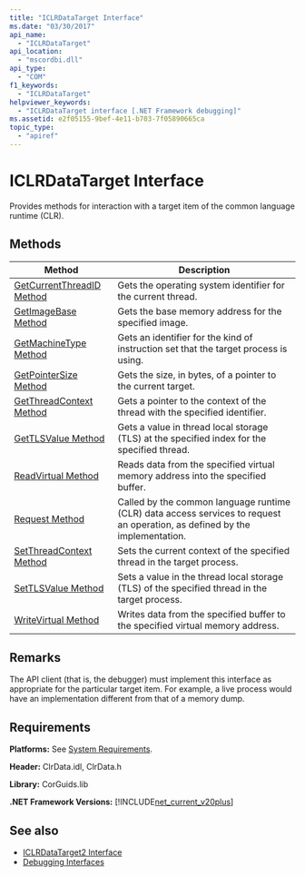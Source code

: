 ```yaml
---
title: "ICLRDataTarget Interface"
ms.date: "03/30/2017"
api_name: 
  - "ICLRDataTarget"
api_location: 
  - "mscordbi.dll"
api_type: 
  - "COM"
f1_keywords: 
  - "ICLRDataTarget"
helpviewer_keywords: 
  - "ICLRDataTarget interface [.NET Framework debugging]"
ms.assetid: e2f05155-9bef-4e11-b703-7f05890665ca
topic_type: 
  - "apiref"
---
```

# ICLRDataTarget Interface
Provides methods for interaction with a target item of the common language runtime (CLR).  
  
## Methods  
  
|Method|Description|  
|------------|-----------------|  
|[GetCurrentThreadID Method](iclrdatatarget-getcurrentthreadid-method.md)|Gets the operating system identifier for the current thread.|  
|[GetImageBase Method](iclrdatatarget-getimagebase-method.md)|Gets the base memory address for the specified image.|  
|[GetMachineType Method](iclrdatatarget-getmachinetype-method.md)|Gets an identifier for the kind of instruction set that the target process is using.|  
|[GetPointerSize Method](iclrdatatarget-getpointersize-method.md)|Gets the size, in bytes, of a pointer to the current target.|  
|[GetThreadContext Method](iclrdatatarget-getthreadcontext-method.md)|Gets a pointer to the context of the thread with the specified identifier.|  
|[GetTLSValue Method](iclrdatatarget-gettlsvalue-method.md)|Gets a value in thread local storage (TLS) at the specified index for the specified thread.|  
|[ReadVirtual Method](iclrdatatarget-readvirtual-method.md)|Reads data from the specified virtual memory address into the specified buffer.|  
|[Request Method](iclrdatatarget-request-method.md)|Called by the common language runtime (CLR) data access services to request an operation, as defined by the implementation.|  
|[SetThreadContext Method](iclrdatatarget-setthreadcontext-method.md)|Sets the current context of the specified thread in the target process.|  
|[SetTLSValue Method](iclrdatatarget-settlsvalue-method.md)|Sets a value in the thread local storage (TLS) of the specified thread in the target process.|  
|[WriteVirtual Method](iclrdatatarget-writevirtual-method.md)|Writes data from the specified buffer to the specified virtual memory address.|  
  
## Remarks  
 The API client (that is, the debugger) must implement this interface as appropriate for the particular target item. For example, a live process would have an implementation different from that of a memory dump.  
  
## Requirements  
 **Platforms:** See [System Requirements](../../get-started/system-requirements.md).  
  
 **Header:** ClrData.idl, ClrData.h  
  
 **Library:** CorGuids.lib  
  
 **.NET Framework Versions:** [!INCLUDE[net_current_v20plus](../../../../includes/net-current-v20plus-md.md)]  
  
## See also

- [ICLRDataTarget2 Interface](iclrdatatarget2-interface.md)
- [Debugging Interfaces](debugging-interfaces.md)
